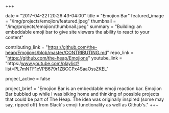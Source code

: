 +++

date = "2017-04-22T20:26:43-04:00"
title = "Emojion Bar"
featured_image = "/img/projects/emojion/featured.jpeg"
thumbnail = "/img/projects/emojion/thumbnail.jpeg"
summary = "Building: an embeddable emoji bar to give site viewers the ability to react to your content"

contributing_link = "https://github.com/the-heap/Emojions/blob/master/CONTRIBUTING.md"
repo_link  = "https://github.com/the-heap/Emojions"
youtube_link = "https:/www.youtube.com/playlist?list=PL7mNTF1eVPB679r1ZBCCPx4SaaOssZKEL"

project_active = false

project_brief = "Emojion Bar is an embeddable emoji reaction bar. Emojion Bar bubbled up while I was biking home and thinking of possible projects that could be part of The Heap. The idea was originally inspired (some may say, ripped off) from Slack's emoji functionality as well as Github's."
+++
